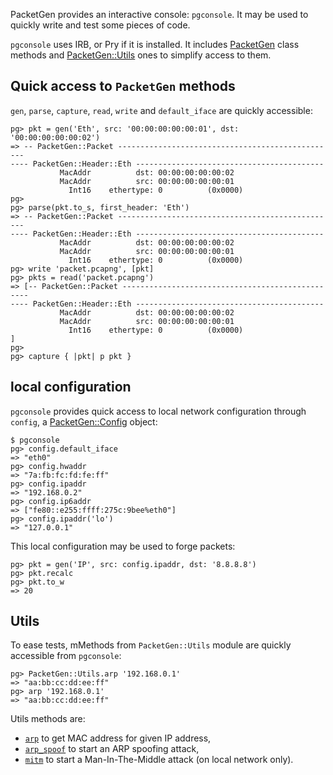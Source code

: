 PacketGen provides an interactive console: `pgconsole`. It may be used to quickly write and test some pieces of code.

`pgconsole` uses IRB, or Pry if it is installed. It includes [PacketGen](http://www.rubydoc.info/gems/packetgen/PacketGen) class methods and [PacketGen::Utils](http://www.rubydoc.info/gems/packetgen/PacketGen/Utils) ones to simplify access to them.

## Quick access to `PacketGen` methods
`gen`, `parse`, `capture`, `read`, `write` and `default_iface` are quickly accessible:

```
pg> pkt = gen('Eth', src: '00:00:00:00:00:01', dst: '00:00:00:00:00:02')
=> -- PacketGen::Packet -------------------------------------------------
---- PacketGen::Header::Eth ------------------------------------------
           MacAddr          dst: 00:00:00:00:00:02
           MacAddr          src: 00:00:00:00:00:01
             Int16    ethertype: 0          (0x0000)
pg>
pg> parse(pkt.to_s, first_header: 'Eth')
=> -- PacketGen::Packet -------------------------------------------------
---- PacketGen::Header::Eth ------------------------------------------
           MacAddr          dst: 00:00:00:00:00:02
           MacAddr          src: 00:00:00:00:00:01
             Int16    ethertype: 0          (0x0000)
pg> write 'packet.pcapng', [pkt]
pg> pkts = read('packet.pcapng')
=> [-- PacketGen::Packet -------------------------------------------------
---- PacketGen::Header::Eth ------------------------------------------
           MacAddr          dst: 00:00:00:00:00:02
           MacAddr          src: 00:00:00:00:00:01
             Int16    ethertype: 0          (0x0000)
]
pg>
pg> capture { |pkt| p pkt }
```

## local configuration
`pgconsole` provides quick access to local network configuration through `config`, a [PacketGen::Config](http://www.rubydoc.info/gems/packetgen/PacketGen/Config) object:

```
$ pgconsole
pg> config.default_iface
=> "eth0"
pg> config.hwaddr
=> "7a:fb:fc:fd:fe:ff"
pg> config.ipaddr
=> "192.168.0.2"
pg> config.ip6addr
=> ["fe80::e255:ffff:275c:9bee%eth0"]
pg> config.ipaddr('lo')
=> "127.0.0.1"
```

This local configuration may be used to forge packets:

```
pg> pkt = gen('IP', src: config.ipaddr, dst: '8.8.8.8')
pg> pkt.recalc
pg> pkt.to_w
=> 20
```

## Utils
To ease tests, mMethods from `PacketGen::Utils` module are quickly accessible from `pgconsole`:
```
pg> PacketGen::Utils.arp '192.168.0.1'
=> "aa:bb:cc:dd:ee:ff"
pg> arp '192.168.0.1'
=> "aa:bb:cc:dd:ee:ff"
```

Utils methods are:
* [`arp`](http://www.rubydoc.info/gems/packetgen/PacketGen/Utils#arp-class_method) to get MAC address for given IP address,
* [`arp_spoof`](http://www.rubydoc.info/gems/packetgen/PacketGen/Utils#arp_spoof-class_method) to start an ARP spoofing attack,
* [`mitm`](http://www.rubydoc.info/gems/packetgen/PacketGen/Utils#mitm-class_method) to start a Man-In-The-Middle attack (on local network only).